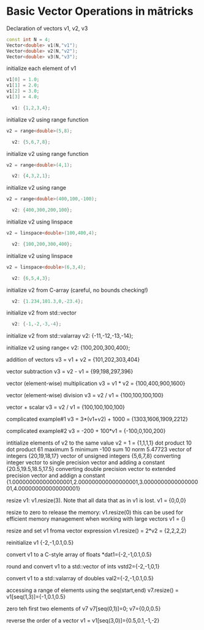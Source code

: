 
# Basic Vector Operations in mātricks 

Declaration of vectors v1, v2, v3 
```C++
const int N = 4;
Vector<double> v1(N,"v1");
Vector<double> v2(N,"v2");
Vector<double> v3(N,"v3");
```


initialize each element of v1 
```C++
v1[0] = 1.0;
v1[1] = 2.0;
v1[2] = 3.0;
v1[3] = 4.0;
```

```C++
  v1: {1,2,3,4}; 
```


initialize v2 using range function 
```C++
v2 = range<double>(5,8);
```

```C++
  v2: {5,6,7,8}; 
```


initialize v2 using range function 
```C++
v2 = range<double>(4,1);
```

```C++
  v2: {4,3,2,1}; 
```


initialize v2 using range 
```C++
v2 = range<double>(400,100,-100);
```

```C++
  v2: {400,300,200,100}; 
```


initialize v2 using linspace 
```C++
v2 = linspace<double>(100,400,4);
```

```C++
  v2: {100,200,300,400}; 
```


initialize v2 using linspace 
```C++
v2 = linspace<double>(6,3,4);
```

```C++
  v2: {6,5,4,3}; 
```


initialize v2 from C-array (careful, no bounds checking!) 

```C++
  v2: {1.234,101.3,0,-23.4}; 
```

initialize v2 from std::vector

```C++
  v2: {-1,-2,-3,-4}; 
```

initialize v2 from std::valarray
v2: {-11,-12,-13,-14}; 

initialize v2 using range<
v2: {100,200,300,400}; 

addition of vectors
 v3 = v1 + v2 = {101,202,303,404}

vector subtraction
 v3 = v2 - v1 = {99,198,297,396}

vector (element-wise) multiplication
 v3 = v1 * v2 = {100,400,900,1600}

vector (element-wise) division
 v3 = v2 / v1 = {100,100,100,100}

vector + scalar
 v3 = v2 / v1 = {100,100,100,100}

complicated example#1
 v3 =  3*(v1+v2) + 1000 = {1303,1606,1909,2212}

complicated example#2
 v3 =  -200 + 100*v1 = {-100,0,100,200}

intitialize elements of v2 to the same value
v2 = 1 = {1,1,1,1}
dot product
10
dot product
61
maximum
5
minimum
-100
sum
10
norm
5.47723
vector of integers
{20,19,18,17}
vector of unsigned integers
{5,6,7,8}
converting integer vector to single precision vector and adding a constant
{20.5,19.5,18.5,17.5}
converting double precision vector to extended precision vector and addign a constant
{1.000000000000000001,2.000000000000000001,3.000000000000000001,4.000000000000000001}

resize v1: v1.resize(3). Note that all data that as in v1 is lost.
v1 = {0,0,0}

resize to zero to release the memory: v1.resize(0)
this can be used for efficient memory management when working with large vectors
v1 = {}

resize and set v1 froma vector expression
v1.resize() = 2*v2 = {2,2,2,2}

reinitialize v1
{-2,-1,0.1,0.5}

convert v1 to a C-style array of floats
*dat1={-2,-1,0.1,0.5}

round and convert v1 to a std::vector of ints
vstd2={-2,-1,0,1}

convert v1 to a std::valarray of doubles
val2={-2,-1,0.1,0.5}

accessing a range of elements using the seq(start,end)
v7.resize() = v1[seq(1,3)]={-1,0.1,0.5}

zero teh first two elements of v7
v7[seq(0,1)]=0; v7={0,0,0.5}

reverse the order of a vector
v1 = v1[seq(3,0)]={0.5,0.1,-1,-2}
